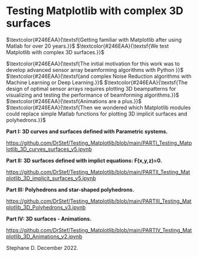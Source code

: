 # Testing Matplotlib with complex 3D surfaces 

 $\textcolor{#246EAA}{\textsf{Getting familiar with Matplotlib after using Matlab for over 20 years.}}$
 $\textcolor{#246EAA}{\textsf{We test Matplotlib with complex 3D surfaces.}}$


 $\textcolor{#246EAA}{\textsf{The initial motivation for this work was to develop advanced sensor array beamforming algorithms with Python }}$ 
 $\textcolor{#246EAA}{\textsf{and complex Noise Reduction algorithms with Machine Learning or Deep Learning.}}$ 
 $\textcolor{#246EAA}{\textsf{The design of optimal sensor arrays requires plotting 3D beampatterns for visualizing and testing the performance of beamforming algorithms.}}$  
 $\textcolor{#246EAA}{\textsf{Animations are a plus.}}$ <br> 
 $\textcolor{#246EAA}{\textsf{Then we wondered which Matplotlib modules could replace simple Matlab functions for plotting 3D implicit surfaces and polyhedrons.}}$


**Part I: 3D curves and surfaces defined with Parametric systems.** 

https://github.com/DrStef/Testing_Matplotlib/blob/main/PARTI_Testing_Matplotlib_3D_curves_surfaces_v5.ipynb

**Part II: 3D surfaces defined with implict equations: F(x,y,z)=0.**

https://github.com/DrStef/Testing_Matplotlib/blob/main/PARTII_Testing_Matplotlib_3D_implicit_surfaces_v5.ipynb


**Part III: Polyhedrons and star-shaped polyhedrons.**

https://github.com/DrStef/Testing_Matplotlib/blob/main/PARTIII_Testing_Matplotlib_3D_Polyhedrons_v3.ipynb

**Part IV: 3D surfaces - Animations.** 

https://github.com/DrStef/Testing_Matplotlib/blob/main/PARTIV_Testing_Matplotlib_3D_Animations_v2.ipynb





Stephane D.  December 2022. 


